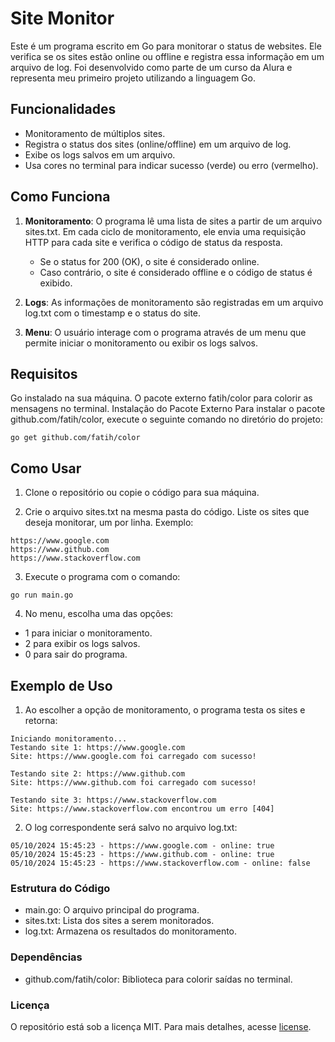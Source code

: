 # Site Monitor
Este é um programa escrito em Go para monitorar o status de websites. Ele verifica se os sites estão online ou offline e registra essa informação em um arquivo de log. Foi desenvolvido como parte de um curso da Alura e representa meu primeiro projeto utilizando a linguagem Go.


## Funcionalidades
- Monitoramento de múltiplos sites.
- Registra o status dos sites (online/offline) em um arquivo de log.
- Exibe os logs salvos em um arquivo.
- Usa cores no terminal para indicar sucesso (verde) ou erro (vermelho).

## Como Funciona
1. **Monitoramento**: O programa lê uma lista de sites a partir de um arquivo sites.txt. Em cada ciclo de monitoramento, ele envia uma requisição HTTP para cada site e verifica o código de status da resposta.

    - Se o status for 200 (OK), o site é considerado online.
    - Caso contrário, o site é considerado offline e o código de status é exibido.

2. **Logs**: As informações de monitoramento são registradas em um arquivo log.txt com o timestamp e o status do site.

3. **Menu**: O usuário interage com o programa através de um menu que permite iniciar o monitoramento ou exibir os logs salvos.

## Requisitos
Go instalado na sua máquina.
O pacote externo fatih/color para colorir as mensagens no terminal.
Instalação do Pacote Externo
Para instalar o pacote github.com/fatih/color, execute o seguinte comando no diretório do projeto:

```
go get github.com/fatih/color
```

## Como Usar

1. Clone o repositório ou copie o código para sua máquina.

2. Crie o arquivo sites.txt na mesma pasta do código. Liste os sites que deseja monitorar, um por linha. Exemplo:
```
https://www.google.com
https://www.github.com
https://www.stackoverflow.com
```
3. Execute o programa com o comando:
```
go run main.go
```
4. No menu, escolha uma das opções:
- 1 para iniciar o monitoramento.
- 2 para exibir os logs salvos.
- 0 para sair do programa.

## Exemplo de Uso
1. Ao escolher a opção de monitoramento, o programa testa os sites e retorna:
```
Iniciando monitoramento...
Testando site 1: https://www.google.com
Site: https://www.google.com foi carregado com sucesso!

Testando site 2: https://www.github.com
Site: https://www.github.com foi carregado com sucesso!

Testando site 3: https://www.stackoverflow.com
Site: https://www.stackoverflow.com encontrou um erro [404]
```
2. O log correspondente será salvo no arquivo log.txt:
```
05/10/2024 15:45:23 - https://www.google.com - online: true
05/10/2024 15:45:23 - https://www.github.com - online: true
05/10/2024 15:45:23 - https://www.stackoverflow.com - online: false
```
### Estrutura do Código
- main.go: O arquivo principal do programa.
- sites.txt: Lista dos sites a serem monitorados.
- log.txt: Armazena os resultados do monitoramento.
  
### Dependências
- github.com/fatih/color: Biblioteca para colorir saídas no terminal.

### Licença
O repositório está sob a licença MIT. Para mais detalhes, acesse <a href="https://github.com/igoorfernandes/Site_Monitor/blob/main/LICENSE">license</a>.
